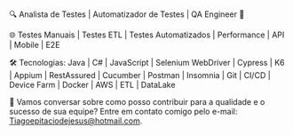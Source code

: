 🔍 Analista de Testes | Automatizador de Testes | QA Engineer 🧪

🌐 Testes Manuais | Testes ETL | Testes Automatizados | Performance | API | Mobile | E2E

🛠️ Tecnologias: Java | C# | JavaScript | Selenium WebDriver | Cypress | K6 | Appium | RestAssured | Cucumber | Postman | Insomnia | Git | CI/CD | Device Farm | Docker | AWS | ETL | DataLake

📩 Vamos conversar sobre como posso contribuir para a qualidade e o sucesso de sua equipe? Entre em contato comigo pelo e-mail: Tiagoepitaciodejesus@hotmail.com.
